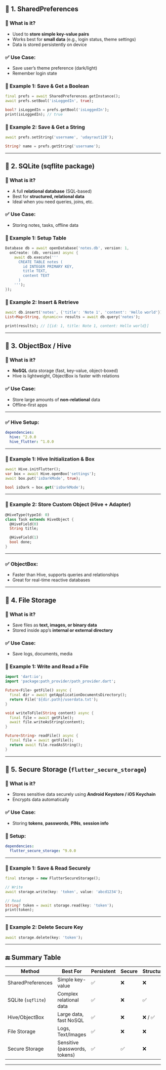 ## 🔷 1. **SharedPreferences**

### 📌 What is it?

* Used to **store simple key-value pairs**
* Works best for **small data** (e.g., login status, theme settings)
* Data is stored persistently on device

### ✅ Use Case:

* Save user’s theme preference (dark/light)
* Remember login state

### 🧪 Example 1: Save & Get a Boolean

```dart
final prefs = await SharedPreferences.getInstance();
await prefs.setBool('isLoggedIn', true);

bool? isLoggedIn = prefs.getBool('isLoggedIn');
print(isLoggedIn); // true
```

### 🧪 Example 2: Save & Get a String

```dart
await prefs.setString('username', 'udayraut128');

String? name = prefs.getString('username');
```

---

## 🔷 2. **SQLite (sqflite package)**

### 📌 What is it?

* A full **relational database** (SQL-based)
* Best for **structured, relational data**
* Ideal when you need queries, joins, etc.

### ✅ Use Case:

* Storing notes, tasks, offline data

### 🧪 Example 1: Setup Table

```dart
Database db = await openDatabase('notes.db', version: 1,
  onCreate: (db, version) async {
    await db.execute('''
      CREATE TABLE notes (
        id INTEGER PRIMARY KEY,
        title TEXT,
        content TEXT
      )
    ''');
});
```

### 🧪 Example 2: Insert & Retrieve

```dart
await db.insert('notes', {'title': 'Note 1', 'content': 'Hello world'});
List<Map<String, dynamic>> results = await db.query('notes');

print(results); // [{id: 1, title: Note 1, content: Hello world}]
```

---

## 🔷 3. **ObjectBox / Hive**

### 📌 What is it?

* **NoSQL** data storage (fast, key-value, object-boxed)
* Hive is lightweight, ObjectBox is faster with relations

### ✅ Use Case:

* Store large amounts of **non-relational** data
* Offline-first apps

---

### ✅ Hive Setup:

```yaml
dependencies:
  hive: ^2.0.0
  hive_flutter: ^1.0.0
```

---

### 🧪 Example 1: Hive Initialization & Box

```dart
await Hive.initFlutter();
var box = await Hive.openBox('settings');
await box.put('isDarkMode', true);

bool isDark = box.get('isDarkMode');
```

---

### 🧪 Example 2: Store Custom Object (Hive + Adapter)

```dart
@HiveType(typeId: 0)
class Task extends HiveObject {
  @HiveField(0)
  String title;

  @HiveField(1)
  bool done;
}
```

---

### ✅ ObjectBox:

* Faster than Hive, supports queries and relationships
* Great for real-time reactive databases

---

## 🔷 4. **File Storage**

### 📌 What is it?

* Save files as **text, images, or binary data**
* Stored inside app’s **internal or external directory**

### ✅ Use Case:

* Save logs, documents, media

### 🧪 Example 1: Write and Read a File

```dart
import 'dart:io';
import 'package:path_provider/path_provider.dart';

Future<File> getFile() async {
  final dir = await getApplicationDocumentsDirectory();
  return File('${dir.path}/userdata.txt');
}

void writeToFile(String content) async {
  final file = await getFile();
  await file.writeAsString(content);
}

Future<String> readFile() async {
  final file = await getFile();
  return await file.readAsString();
}
```

---

## 🔷 5. **Secure Storage (`flutter_secure_storage`)**

### 📌 What is it?

* Stores sensitive data securely using **Android Keystore / iOS Keychain**
* Encrypts data automatically

### ✅ Use Case:

* Storing **tokens**, **passwords**, **PINs**, **session info**

### 🧪 Setup:

```yaml
dependencies:
  flutter_secure_storage: ^9.0.0
```

---

### 🧪 Example 1: Save & Read Securely

```dart
final storage = new FlutterSecureStorage();

// Write
await storage.write(key: 'token', value: 'abcd1234');

// Read
String? token = await storage.read(key: 'token');
print(token);
```

---

### 🧪 Example 2: Delete Secure Key

```dart
await storage.delete(key: 'token');
```

---

## 🔚 Summary Table

| Method             | Best For                      | Persistent | Secure | Structured |
| ------------------ | ----------------------------- | ---------- | ------ | ---------- |
| SharedPreferences  | Simple key-value              | ✅          | ❌      | ❌          |
| SQLite (`sqflite`) | Complex relational data       | ✅          | ❌      | ✅          |
| Hive/ObjectBox     | Large data, fast NoSQL        | ✅          | ❌      | ❌ / ✅      |
| File Storage       | Logs, Text/Images             | ✅          | ❌      | ❌          |
| Secure Storage     | Sensitive (passwords, tokens) | ✅          | ✅      | ❌          |

---
 

